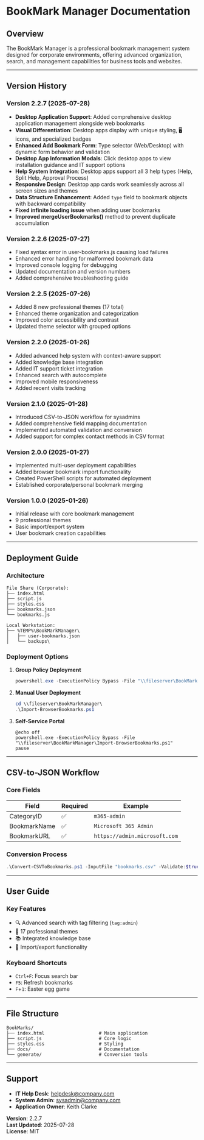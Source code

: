 # BookMark Manager Documentation

## Overview
The BookMark Manager is a professional bookmark management system designed for corporate environments, offering advanced organization, search, and management capabilities for business tools and websites.

---

## Version History

### Version 2.2.7 (2025-07-28)
- **Desktop Application Support**: Added comprehensive desktop application management alongside web bookmarks
- **Visual Differentiation**: Desktop apps display with unique styling, 🖥️ icons, and specialized badges
- **Enhanced Add Bookmark Form**: Type selector (Web/Desktop) with dynamic form behavior and validation
- **Desktop App Information Modals**: Click desktop apps to view installation guidance and IT support options
- **Help System Integration**: Desktop apps support all 3 help types (Help, Split Help, Approval Process)
- **Responsive Design**: Desktop app cards work seamlessly across all screen sizes and themes
- **Data Structure Enhancement**: Added `type` field to bookmark objects with backward compatibility
- **Fixed infinite loading issue** when adding user bookmarks
- **Improved mergeUserBookmarks()** method to prevent duplicate accumulation

### Version 2.2.6 (2025-07-27)
- Fixed syntax error in user-bookmarks.js causing load failures  
- Enhanced error handling for malformed bookmark data  
- Improved console logging for debugging  
- Updated documentation and version numbers  
- Added comprehensive troubleshooting guide  

### Version 2.2.5 (2025-07-26)
- Added 8 new professional themes (17 total)  
- Enhanced theme organization and categorization  
- Improved color accessibility and contrast  
- Updated theme selector with grouped options  

### Version 2.2.0 (2025-01-26)
- Added advanced help system with context-aware support  
- Added knowledge base integration  
- Added IT support ticket integration  
- Enhanced search with autocomplete  
- Improved mobile responsiveness  
- Added recent visits tracking  

### Version 2.1.0 (2025-01-28)
- Introduced CSV-to-JSON workflow for sysadmins  
- Added comprehensive field mapping documentation  
- Implemented automated validation and conversion  
- Added support for complex contact methods in CSV format  

### Version 2.0.0 (2025-01-27)
- Implemented multi-user deployment capabilities  
- Added browser bookmark import functionality  
- Created PowerShell scripts for automated deployment  
- Established corporate/personal bookmark merging  

### Version 1.0.0 (2025-01-26)
- Initial release with core bookmark management  
- 9 professional themes  
- Basic import/export system  
- User bookmark creation capabilities  

---

## Deployment Guide

### Architecture
```
File Share (Corporate):
├── index.html
├── script.js
├── styles.css
├── bookmarks.json
└── bookmarks.js

Local Workstation:
├── %TEMP%\BookMarkManager\
│   ├── user-bookmarks.json
│   └── backups\
```

### Deployment Options
1. **Group Policy Deployment**  
   ```powershell
   powershell.exe -ExecutionPolicy Bypass -File "\\fileserver\BookMarkManager\Import-BrowserBookmarks.ps1"
   ```

2. **Manual User Deployment**  
   ```powershell
   cd \\fileserver\BookMarkManager\
   .\Import-BrowserBookmarks.ps1
   ```

3. **Self-Service Portal**  
   ```batch
   @echo off
   powershell.exe -ExecutionPolicy Bypass -File "\\fileserver\BookMarkManager\Import-BrowserBookmarks.ps1"
   pause
   ```

---

## CSV-to-JSON Workflow

### Core Fields
| Field | Required | Example |
|-------|----------|---------|
| CategoryID   | ✅ | `m365-admin` |
| BookmarkName | ✅ | `Microsoft 365 Admin` |
| BookmarkURL  | ✅ | `https://admin.microsoft.com` |

### Conversion Process
```powershell
.\Convert-CSVToBookmarks.ps1 -InputFile "bookmarks.csv" -Validate:$true
```

---

## User Guide

### Key Features
- 🔍 Advanced search with tag filtering (`tag:admin`)  
- 🎨 17 professional themes  
- 📚 Integrated knowledge base  
- 🔄 Import/export functionality  

### Keyboard Shortcuts
- `Ctrl+F`: Focus search bar  
- `F5`: Refresh bookmarks  
- `F`+`1`: Easter egg game  

---

## File Structure
```
BookMarks/
├── index.html                    # Main application
├── script.js                     # Core logic
├── styles.css                    # Styling
├── docs/                         # Documentation
└── generate/                     # Conversion tools
```

---

## Support
- **IT Help Desk**: helpdesk@company.com  
- **System Admin**: sysadmin@company.com  
- **Application Owner**: Keith Clarke  

**Version**: 2.2.7  
**Last Updated**: 2025-07-28  
**License**: MIT
